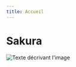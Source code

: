 ```yaml
---
title: Accueil
---
```

# Sakura 

![Texte décrivant l'image](https://stockage.framapiaf.org/framapiaf/media_attachments/files/106/246/905/504/706/210/original/3abe0feffac456af.png) 